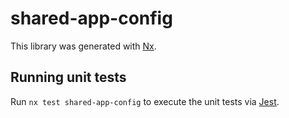 # shared-app-config

This library was generated with [Nx](https://nx.dev).





## Running unit tests

Run `nx test shared-app-config` to execute the unit tests via [Jest](https://jestjs.io).


